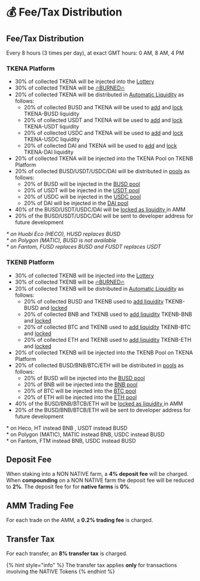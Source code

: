 # 💰 Fee/Tax Distribution

## Fee/Tax Distribution <a id="deposit-fee"></a>

Every 8 hours \(3 times per day\), at exact GMT hours: 0 AM, 8 AM, 4 PM

### TKENA Platform

* 30% of collected TKENA will be injected into the [Lottery](lottery.md)
* 30% of collected TKENA will be [🔥BURNED🔥](https://testnet.bscscan.com/token/0x8a5a76401ada8998603d982d8343752fec75972b?a=0x000000000000000000000000000000000000dEaD)
* 20% of collected TKENA will be distributed in [Automatic Liquidity](automatic-liquidity.md) as follows:
  * 20% of collected BUSD and TKENA will be used to [add](automatic-liquidity.md) and [lock](locked-liquidity.md) TKENA-BUSD liquidity
  * 20% of collected USDT and TKENA will be used to [add](automatic-liquidity.md) and [lock](locked-liquidity.md) TKENA-USDT liquidity
  * 20% of collected USDC and TKENA will be used to [add](automatic-liquidity.md) and [lock](locked-liquidity.md) TKENA-USDC liquidity
  * 20% of collected DAI and TKENA will be used to [add](automatic-liquidity.md) and [lock](locked-liquidity.md) TKENA-DAI liquidity
* 20% of collected TKENA will be injected into the TKENA Pool on TKENB Platform
* 20% of collected BUSD/USDT/USDC/DAI will be distributed in [pools](token-pools.md) as follows:
  * 20% of BUSD will be injected in the [BUSD pool](token-pools.md)
  * 20% of USDT will be injected in the [USDT pool](token-pools.md)
  * 20% of USDC will be injected in the [USDC pool](token-pools.md)
  * 20% of DAI will be injected in the [DAI pool](token-pools.md)
* 40% of the BUSD/USDT/USDC/DAI will be [locked as liquidity ](locked-liquidity.md)in AMM
* 20% of the BUSD/USDT/USDC/DAI will be sent to developer address for future development

_\* on Huobi Eco \(HECO\), HUSD replaces BUSD_   
_\* on Polygon \(MATIC\), BUSD is not available_   
_\* on Fantom, FUSD replaces BUSD and FUSDT replaces USDT_

### TKENB Platform

* 30% of collected TKENB will be injected into the [Lottery](lottery.md)
* 30% of collected TKENB will be [🔥BURNED🔥](https://testnet.bscscan.com/token/0x8a5a76401ada8998603d982d8343752fec75972b?a=0x000000000000000000000000000000000000dEaD)
* 20% of collected TKENB will be distributed in [Automatic Liquidity](automatic-liquidity.md) as follows:
  * 20% of collected BUSD and TKENB  used to [add liquidity](automatic-liquidity.md) TKENB-BUSD and [locked](locked-liquidity.md)
  * 20% of collected BNB and TKENB  used to [add liquidity](automatic-liquidity.md) TKENB-BNB and [locked](locked-liquidity.md)
  * 20% of collected BTC and TKENB  used to [add liquidity](automatic-liquidity.md) TKENB-BTC and [locked](locked-liquidity.md)
  * 20% of collected ETH and TKENB used to [add liquidity](automatic-liquidity.md) TKENB-ETH and [locked](locked-liquidity.md)
* 20% of collected TKENB will be injected into the TKENB Pool on TKENA Platform
* 20% of collected BUSD/BNB/BTC/ETH will be distributed in [pools](token-pools.md) as follows:
  * 20% of BUSD will be injected into the [BUSD pool](token-pools.md)
  * 20% of BNB will be injected into the [BNB pool](token-pools.md)
  * 20% of BTC will be injected into the [BTC pool](token-pools.md)
  * 20% of ETH will be injected into the [ETH pool](token-pools.md)
* 40% of the BUSD/BNB/BTCB/ETH will be [locked as liquidity ](locked-liquidity.md)in AMM
* 20% of the BUSD/BNB/BTCB/ETH will be sent to developer address for future development

\* on Heco, HT instead BNB , USDT instead BUSD   
\* on Polygon \(MATIC\), MATIC instead BNB, USDC instead BUSD   
\* on Fantom, FTM instead BNB, USDC instead BUSD

## Deposit Fee <a id="deposit-fee"></a>

When staking into a NON NATIVE farm, a **4% deposit fee** will be charged. When **compounding** on a NON NATIVE farm the deposit fee will be reduced to **2%**. The deposit fee for for **native farms** is **0%**.

## AMM Trading Fee <a id="trading-fee"></a>

For each trade on the AMM, a **0.2% trading fee** is charged.

## Transfer Tax <a id="transfer-tax"></a>

For each transfer, an **8% transfer tax** is charged.

{% hint style="info" %}
The transfer tax applies **only** for transactions involving the NATIVE Tokens
{% endhint %}

